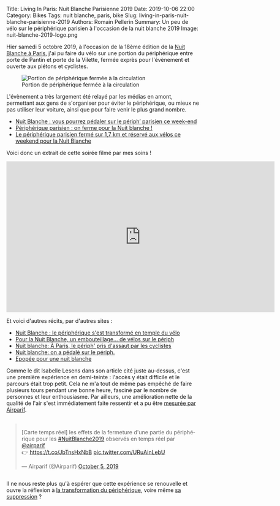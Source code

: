 Title: Living In Paris: Nuit Blanche Parisienne 2019
Date: 2019-10-06 22:00
Category: Bikes
Tags: nuit blanche, paris, bike
Slug: living-in-paris-nuit-blanche-parisienne-2019
Authors: Romain Pellerin
Summary: Un peu de vélo sur le périphérique parisien à l'occasion de la nuit blanche 2019
Image: nuit-blanche-2019-logo.png

Hier samedi 5 octobre 2019, à l'occasion de la 18ème édition de la [Nuit Blanche à Paris](https://quefaire.paris.fr/nuitblanche), j'ai pu faire du vélo sur une portion du périphérique entre porte de Pantin et porte de la Vilette, fermée exprès pour l'évènement et ouverte aux piétons et cyclistes.

<figure class="center">
<img src="{filename}/images/nuit-blanche-2019.jpg" alt="Portion de périphérique fermée à la circulation" />
<figcaption>Portion de périphérique fermée à la circulation</figcaption>
</figure>

L'évènement a très largement été relayé par les médias en amont, permettant aux gens de s'organiser pour éviter le périphérique, ou mieux ne pas utiliser leur voiture, ainsi que pour faire venir le plus grand nombre.

- [Nuit Blanche : vous pourrez pédaler sur le périph’ parisien ce week-end](http://www.leparisien.fr/culture-loisirs/sortir-region-parisienne/nuit-blanche-vous-pourrez-pedaler-sur-le-periph-parisien-ce-week-end-30-09-2019-8163324.php)
- [Périphérique parisien : on ferme pour la Nuit blanche !](http://www.leparisien.fr/paris-75/paris-75020/peripherique-parisien-on-ferme-pour-la-nuit-blanche-05-10-2019-8166768.php)
- [Le périphérique parisien fermé sur 1,7 km et réservé aux vélos ce weekend pour la Nuit Blanche](https://france3-regions.francetvinfo.fr/paris-ile-de-france/paris/peripherique-parisien-ferme-17-km-reserve-aux-velos-ce-weekend-nuit-blanche-1730261.html)

Voici donc un extrait de cette soirée filmé par mes soins !

<iframe width="700" height="394" src="https://www.youtube-nocookie.com/embed/y0Xw1uvCHg8?rel=0" frameborder="0" allowfullscreen></iframe>

Et voici d'autres récits, par d'autres sites :

- [Nuit Blanche : le périphérique s'est transformé en temple du vélo](http://www.leparisien.fr/video/nuit-blanche-le-peripherique-s-est-transforme-en-temple-du-velo-06-10-2019-8167215.php)
- [Pour la Nuit Blanche, un embouteillage… de vélos sur le périph](http://www.leparisien.fr/paris-75/pour-la-nuit-blanche-un-embouteillage-de-velos-sur-le-periph-05-10-2019-8166966.php)
- [Nuit blanche: À Paris, le périph' pris d'assaut par les cyclistes](https://www.huffingtonpost.fr/entry/nuit-blanche-paris-velo-periph_fr_5d999b40e4b0fc935edb6102)
- [Nuit blanche: on a pédalé sur le périph.](https://www.lemonde.fr/blog/transports/2019/10/06/nuit-blanche-on-a-pedale-sur-le-periph/)
- [Epopée pour une nuit blanche](https://www.isabelleetlevelo.fr/2019/10/06/peripherique-nuit-blanche-velodrome-velos-2019/)

Comme le dit Isabelle Lesens dans son article cité juste au-dessus, c'est une première expérience en demi-teinte : l'accès y était difficile et le parcours était trop petit. Cela ne m'a tout de même pas empêché de faire plusieurs tours pendant une bonne heure, fasciné par le nombre de personnes et leur enthousiasme. Par ailleurs, une amélioration nette de la qualité de l'air s'est immédiatement faite ressentir et a pu être [mesurée par Airparif](https://twitter.com/Airparif/status/1180469790118428672).

<div style="display:flex;justify-content:center">
    <blockquote class="twitter-tweet"><p lang="fr" dir="ltr">[Carte temps réel] les effets de la fermeture d&#39;une partie du périphérique pour les <a href="https://twitter.com/hashtag/NuitBlanche2019?src=hash&amp;ref_src=twsrc%5Etfw">#NuitBlanche2019</a> observés en temps réel par <a href="https://twitter.com/Airparif?ref_src=twsrc%5Etfw">@airparif</a> <br>👉 <a href="https://t.co/JbTnsHxNbB">https://t.co/JbTnsHxNbB</a> <a href="https://t.co/URuAinLebU">pic.twitter.com/URuAinLebU</a></p>&mdash; Airparif (@Airparif) <a href="https://twitter.com/Airparif/status/1180469790118428672?ref_src=twsrc%5Etfw">October 5, 2019</a></blockquote> <script async src="https://platform.twitter.com/widgets.js" charset="utf-8"></script> 
</div>

Il ne nous reste plus qu'à espérer que cette expérience se renouvelle et ouvre la réflexion à [la transformation du périphérique](http://www.leparisien.fr/info-paris-ile-de-france-oise/transports/paris-velos-bus-covoiturage-le-peripherique-roule-vers-le-futur-04-10-2019-8165862.php), voire même [sa suppression](http://www.leparisien.fr/paris-75/paris-voici-ce-qu-imagine-gaspard-gantzer-pour-remplacer-le-peripherique-23-05-2019-8078337.php) ?
